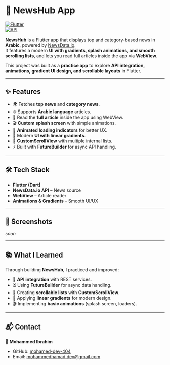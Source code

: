 # 📰 NewsHub App  

[![Flutter](https://img.shields.io/badge/Flutter-Framework-blue)](https://flutter.dev)  
[![API](https://img.shields.io/badge/API-NewsData.io-orange)](https://newsdata.io/)  

**NewsHub** is a Flutter app that displays top and category-based news in **Arabic**, powered by [NewsData.io](https://newsdata.io/api).  
It features a modern **UI with gradients, splash animations, and smooth scrolling lists**, and lets you read full articles inside the app via **WebView**.  

This project was built as a **practice app** to explore **API integration, animations, gradient UI design, and scrollable layouts** in Flutter.  

---

## ✨ Features  

- 🌍 Fetches **top news** and **category news**.  
- 🌐 Supports **Arabic language** articles.  
- 📖 Read the **full article** inside the app using WebView.  
- 🎬 **Custom splash screen** with simple animations.  
- 🔄 **Animated loading indicators** for better UX.  
- 🎨 Modern **UI with linear gradients**.  
- 📜 **CustomScrollView** with multiple internal lists.  
- ⚡ Built with **FutureBuilder** for async API handling.  

---

## 🛠️ Tech Stack  

- **Flutter (Dart)**  
- **NewsData.io API** – News source  
- **WebView** – Article reader  
- **Animations & Gradients** – Smooth UI/UX  

---

## 📸 Screenshots  

_soon_  

---

## 📚 What I Learned  

Through building **NewsHub**, I practiced and improved:  
- 🔗 **API integration** with REST services.  
- ⏳ Using **FutureBuilder** for async data handling.  
- 📜 Creating **scrollable lists** with **CustomScrollView**.  
- 🎨 Applying **linear gradients** for modern design.  
- 🎬 Implementing **basic animations** (splash screen, loaders).  

---

## 📬 Contact  

👤 **Mohammed Ibrahim**  
- GitHub: [mohamed-dev-404](https://github.com/mohamed-dev-404)  
- Email: mohammedhamad.dev@gmail.com  
